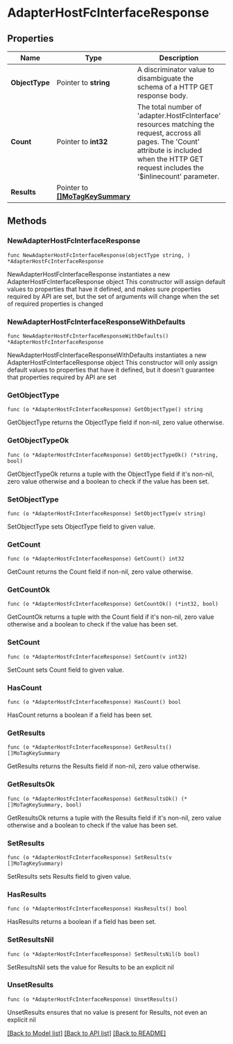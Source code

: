 # AdapterHostFcInterfaceResponse

## Properties

Name | Type | Description | Notes
------------ | ------------- | ------------- | -------------
**ObjectType** | Pointer to **string** | A discriminator value to disambiguate the schema of a HTTP GET response body. | 
**Count** | Pointer to **int32** | The total number of &#39;adapter.HostFcInterface&#39; resources matching the request, accross all pages. The &#39;Count&#39; attribute is included when the HTTP GET request includes the &#39;$inlinecount&#39; parameter. | [optional] 
**Results** | Pointer to [**[]MoTagKeySummary**](mo.TagKeySummary.md) |  | [optional] 

## Methods

### NewAdapterHostFcInterfaceResponse

`func NewAdapterHostFcInterfaceResponse(objectType string, ) *AdapterHostFcInterfaceResponse`

NewAdapterHostFcInterfaceResponse instantiates a new AdapterHostFcInterfaceResponse object
This constructor will assign default values to properties that have it defined,
and makes sure properties required by API are set, but the set of arguments
will change when the set of required properties is changed

### NewAdapterHostFcInterfaceResponseWithDefaults

`func NewAdapterHostFcInterfaceResponseWithDefaults() *AdapterHostFcInterfaceResponse`

NewAdapterHostFcInterfaceResponseWithDefaults instantiates a new AdapterHostFcInterfaceResponse object
This constructor will only assign default values to properties that have it defined,
but it doesn't guarantee that properties required by API are set

### GetObjectType

`func (o *AdapterHostFcInterfaceResponse) GetObjectType() string`

GetObjectType returns the ObjectType field if non-nil, zero value otherwise.

### GetObjectTypeOk

`func (o *AdapterHostFcInterfaceResponse) GetObjectTypeOk() (*string, bool)`

GetObjectTypeOk returns a tuple with the ObjectType field if it's non-nil, zero value otherwise
and a boolean to check if the value has been set.

### SetObjectType

`func (o *AdapterHostFcInterfaceResponse) SetObjectType(v string)`

SetObjectType sets ObjectType field to given value.


### GetCount

`func (o *AdapterHostFcInterfaceResponse) GetCount() int32`

GetCount returns the Count field if non-nil, zero value otherwise.

### GetCountOk

`func (o *AdapterHostFcInterfaceResponse) GetCountOk() (*int32, bool)`

GetCountOk returns a tuple with the Count field if it's non-nil, zero value otherwise
and a boolean to check if the value has been set.

### SetCount

`func (o *AdapterHostFcInterfaceResponse) SetCount(v int32)`

SetCount sets Count field to given value.

### HasCount

`func (o *AdapterHostFcInterfaceResponse) HasCount() bool`

HasCount returns a boolean if a field has been set.

### GetResults

`func (o *AdapterHostFcInterfaceResponse) GetResults() []MoTagKeySummary`

GetResults returns the Results field if non-nil, zero value otherwise.

### GetResultsOk

`func (o *AdapterHostFcInterfaceResponse) GetResultsOk() (*[]MoTagKeySummary, bool)`

GetResultsOk returns a tuple with the Results field if it's non-nil, zero value otherwise
and a boolean to check if the value has been set.

### SetResults

`func (o *AdapterHostFcInterfaceResponse) SetResults(v []MoTagKeySummary)`

SetResults sets Results field to given value.

### HasResults

`func (o *AdapterHostFcInterfaceResponse) HasResults() bool`

HasResults returns a boolean if a field has been set.

### SetResultsNil

`func (o *AdapterHostFcInterfaceResponse) SetResultsNil(b bool)`

 SetResultsNil sets the value for Results to be an explicit nil

### UnsetResults
`func (o *AdapterHostFcInterfaceResponse) UnsetResults()`

UnsetResults ensures that no value is present for Results, not even an explicit nil

[[Back to Model list]](../README.md#documentation-for-models) [[Back to API list]](../README.md#documentation-for-api-endpoints) [[Back to README]](../README.md)


